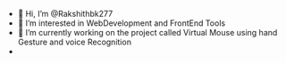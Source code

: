 - 👋 Hi, I’m @Rakshithbk277
- 👀 I’m interested in WebDevelopment and FrontEnd Tools
- 🌱 I’m currently working on the project called Virtual Mouse using hand Gesture and voice Recognition
- 

<!---
Rakshithbk277/Rakshithbk277 is a ✨ special ✨ repository because its `README.md` (this file) appears on your GitHub profile.
You can click the Preview link to take a look at your changes.
--->
